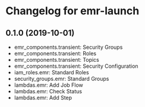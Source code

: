 Changelog for emr-launch
=============================

0.1.0 (2019-10-01)
------------------
- emr_components.transient: Security Groups
- emr_components.transient: Roles
- emr_components.transient: Topics
- emr_components.transient: Security Configuration
- iam_roles.emr: Standard Roles
- security_groups.emr: Standard Groups
- lambdas.emr: Add Job Flow
- lambdas.emr: Check Status
- lambdas.emr: Add Step
